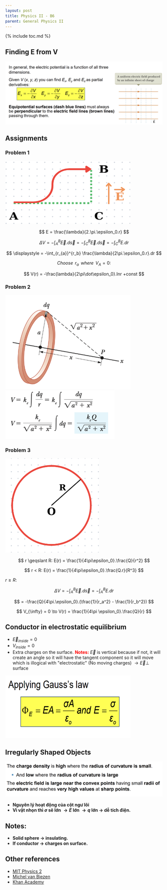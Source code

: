 ```yaml
---
layout: post
title: Physics II - B6
parent: General Physics II
---
```


{% include toc.md %}

## Finding E from V
![](9MFNHVA.png)

## Assignments
### Problem 1
<img src = "JpybfQU.png" width = 400 height = 200>

$$
E = \frac{\lambda}{2.\pi.\epsilon_0.r}
$$

$$
\displaystyle \Delta V = -\int_A^B \vec E.d\vec s = -\int_C^B \vec E.d\vec s = -\int_C^B E.dr
$$

$$
\displaystyle = -\int_{r_{a}}^{r_b} \frac{\lambda}{2\pi.\epsilon_0.r}.dr
$$

$$
Choose \,\  r_a \,\ where \,\ V_A = 0:
$$

$$
V(r) = -\frac{lambda}{2\pi\dot\epsilon_0}.lnr +const
$$

### Problem 2
<img src = "CGG0CxL.png" width = 400 height = 300>

<img src = "Ay6cmui.png" width = 350 heigth = 300>

### Problem 3
<img src = "PXDZKTR.png" width = 300 height = 300>
    
$$
r \geqslant R: E(r) = \frac{1}{4\pi\epsilon_0}.\frac{Q}{r^2}
$$

$$
r < R: E(r) = \frac{1}{4\pi\epsilon_0}.\frac{Q.r}{R^3}
$$

$r \geqslant R:$

$$
\displaystyle \Delta V = -\int_A^B \vec E.d \vec s = -\int_A^B E.dr
$$

$$
= -\frac{Q}{4\pi.\epsilon_0}.(\frac{1}{r_a^2} - \frac{1}{r_b^2})
$$

$$
V_{\infty} = 0 \to V(r) = \frac{1}{4\pi \epsilon_0}.\frac{Q}{r}
$$

## Conductor in electrostatic equilibrium
* $\vec E_{inside} = 0$
* $V_{inside} = 0$
* Extra charges on the surface.
<span style="color: red"> **Notes:** </span>
$\vec E$ is vertical because if not, it will create an angle so it will have the tangent component so it will move which is illogical with "electrostatic" (No moving charges)
$\to \vec E \bot$ surface

<img src = "fSD1vgv.png" width = 400 height = 200>

## Irregularly Shaped Objects
![](yzUv8kP.png)
* **Nguyên lý hoạt động của cột ngư lôi**
* **Vì vật nhọn thì $\sigma$ sẽ lớn $\to E$ lớn $\to q$ lớn $\to$ dễ tích điện.** 

## Notes:
* **Solid sphere $\to$ insulating.**
* **If conductor $\to$ charges on surface.**

## Other references
* [MIT Physics 2](https://www.youtube.com/playlist?list=PLyQSN7X0ro2314mKyUiOILaOC2hk6Pc3j)
* [Michel van Biezen](https://www.youtube.com/playlist?list=PLX2gX-ftPVXX7BZOcM1Y2gb8IQrTBrmUB)
* [Khan Academy](https://www.khanacademy.org/science/in-in-class-12th-physics-india)